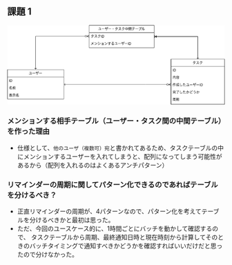 ## 課題 1

![image](https://raw.githubusercontent.com/yuikoito/PrAhaChallenge/master/db/db-modeling-4/DB4%20Diagram.drawio.png)

### メンションする相手テーブル（ユーザー・タスク間の中間テーブル）を作った理由
- 仕様として、``他のユーザ（複数可）宛``と書かれてあるため、タスクテーブルの中にメンションするユーザーを入れてしまうと、配列になってしまう可能性があるから（配列を入れるのはよくあるアンチパターン）

### リマインダーの周期に関してパターン化できるのであればテーブルを分けるべき？
- 正直リマインダーの周期が、4パターンなので、パターン化を考えてテーブルを分けるべきかと最初は思った。
- ただ、今回のユースケース的に、1時間ごとにバッチを動かして確認するので、 タスクテーブルから周期、最終通知日時と現在時刻から計算してそのときのバッチタイミングで通知すべきかどうかを確認すればいいだけだと思ったので分けなかった。
